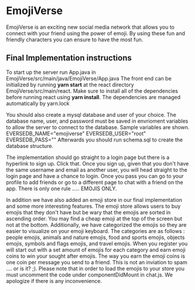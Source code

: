 # EmojiVerse

EmojiVerse is an exciting new social media network that allows you to connect
with your friend using the power of emoji. By using these fun and friendly 
characters you can ensure to have the most fun. 

## Final Implementation instructions

To start up the server run App.java in EmojiVerse/src/main/java/EmojiVerse/App.java
The front end can be initialized by running **yarn start** at the react directory EmojiVerse/src/main/react.
Make sure to install all of the dependencies before running react using **yarn install**. The dependencies are managed automatically by yarn.lock

You should also create a mysql database and user of your choice. The database name, user, and password must be saved in envrioment variables to allow the server to connect to the database. Sample variables are shown. 
    EVERSEDB_NAME="emojiverse"
    EVERSEDB_USER="root"
    EVERSEDB_PASS=""
Afterwards you should run schema.sql to create the database structure.

The implementation should go straight to a login page but there is a hyperlink to sign up. Click that.
Once you sign up, given that you don't have the same username and email as another user, you will head straight to the login page and have a chance to login. Once you pass you can go to your profile to add friends or go to a different page to chat with a friend on the app. There is only one rule ..... EMOJIS ONLY.

In addition we have also added an emoji store in our final implementation and some more interesting features. The emoji store allows users to buy emojis that they don't have but be wary that the emojis are sorted in ascending order. You may find a cheap emoji at the top of the screen but not at the bottom. Additionally, we have categorized the emojis so they are easier to visualize on your emoji keyboard. The categories are as follows : people emojis, animals and nature emojis, food and sports emojis, objects emojis, symbols and flags emojis, and travel emojis. When you register you will start out with a set amount of emojis for each category and earn emoji coins to win your sought after emojis. The way you earn the emoji coins is one coin per message you send to a friend. This is not an inviation to spam .... or is it? ;). Please note that in order to load the emojis to your store you must uncomment the code under componentDidMount in chat.js. We apologize if there is any inconvenience.



